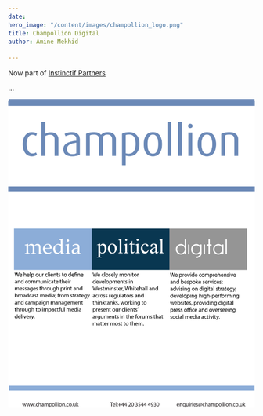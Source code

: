 ```yaml
---
date: 
hero_image: "/content/images/champollion_logo.png"
title: Champollion Digital
author: Amine Mekhid

---
```

Now part of [Instinctif Partners](https://instinctif.com/uk/)

...

![](/content/images/winner-iof_printposter.png)